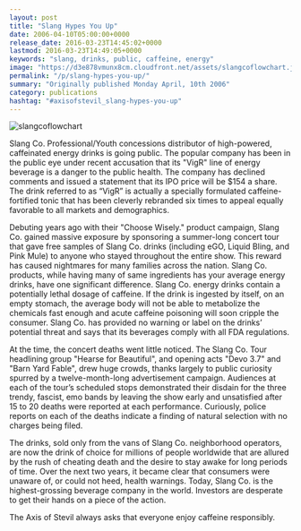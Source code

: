 ```yaml
---
layout: post
title: "Slang Hypes You Up"
date: 2006-04-10T05:00:00+0000
release_date: 2016-03-23T14:45:02+0000
lastmod: 2016-03-23T14:49:05+0000
keywords: "slang, drinks, public, caffeine, energy"
image: "https://d3e878vmunx8cm.cloudfront.net/assets/slangcoflowchart.jpg"
permalink: "/p/slang-hypes-you-up/"
summary: "Originally published Monday April, 10th 2006"
category: publications
hashtag: "#axisofstevil_slang-hypes-you-up"
---
```


[id_1]: https://d3e878vmunx8cm.cloudfront.net/assets/slangcoflowchart.jpg "slangcoflowchart"
![slangcoflowchart][id_1]

Slang Co. Professional/Youth concessions distributor of high-powered, caffeinated energy drinks is going public. The popular company has been in the public eye under recent accusation that its "VigR" line of energy beverage is a danger to the public health. The company has declined comments and issued a statement that its IPO price will be $154 a share.  The drink referred to as “VigR” is actually a specially formulated caffeine-fortified tonic that has been cleverly rebranded six times to appeal equally favorable to all markets and demographics.

Debuting years ago with their "Choose Wisely." product campaign, Slang Co. gained massive exposure by sponsoring a summer-long concert tour that gave free samples of Slang Co. drinks (including eGO, Liquid Bling, and Pink Mule) to anyone who stayed throughout the entire show. This reward has caused nightmares for many families across the nation. Slang Co. products, while having many of same ingredients has your average energy drinks, have one significant difference. Slang Co. energy drinks contain a potentially lethal dosage of caffeine. If the drink is ingested by itself, on an empty stomach, the average body will not be able to metabolize the chemicals fast enough and acute caffeine poisoning will soon cripple the consumer. Slang Co. has provided no warning or label on the drinks’ potential threat and says that its beverages comply with all FDA regulations.

At the time, the concert deaths went little noticed. The Slang Co. Tour headlining group "Hearse for Beautiful", and opening acts "Devo 3.7" and "Barn Yard Fable", drew huge crowds, thanks largely to public curiosity spurred by a twelve-month-long advertisement campaign. Audiences at each of the tour’s scheduled stops demonstrated their disdain for the three trendy, fascist, emo bands by leaving the show early and unsatisfied after 15 to 20 deaths were reported at each performance.  Curiously, police reports on each of the deaths indicate a finding of natural selection with no charges being filed.

The drinks, sold only from the vans of Slang Co. neighborhood operators, are now the drink of choice for millions of people worldwide that are allured by the rush of cheating death and the desire to stay awake for long periods of time.  Over the next two years, it became clear that consumers were unaware of, or could not heed, health warnings. Today, Slang Co. is the highest-grossing beverage company in the world. Investors are desperate to get their hands on a piece of the action.
           
The Axis of Stevil always asks that everyone enjoy caffeine responsibly.
